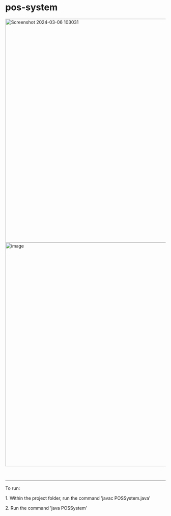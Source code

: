 # pos-system

<img width="700" alt="Screenshot 2024-03-06 103031" src="https://github.com/ErvinC256/pos-system/assets/149756489/c9631eb9-068f-4b4d-aeb7-7fa63a7d150a">
<img width="700" alt="image" src="https://github.com/ErvinC256/pos-system/assets/149756489/15c0fc2d-35af-45ea-b31e-b053e6ea6098">

<br><hr>
<p>To run:</p>
<p>1. Within the project folder, run the command 'javac POSSystem.java'</p>
<p>2. Run the command 'java POSSystem'</p>



